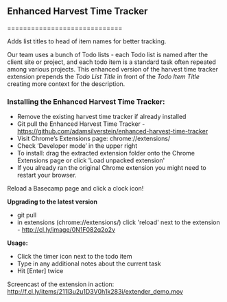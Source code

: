 ## Enhanced Harvest Time Tracker ##
=============================

Adds list titles to head of item names for better tracking.

Our team uses a bunch of Todo lists - each Todo list is named after the client site or project, and each todo item is a standard task often repeated among various projects.  This enhanced version of the harvest time tracker extension  prepends the *Todo List Title* in front of the *Todo Item Title* creating more context for the description.

### Installing the Enhanced Harvest Time Tracker: ###

 * Remove the existing harvest time tracker if already installed
 * Git pull the Enhanced Harvest Time Tracker - https://github.com/adamsilverstein/enhanced-harvest-time-tracker
 * Visit Chrome’s Extensions page: chrome://extensions/
 * Check ‘Developer mode’ in the upper right
 * To install: drag the extracted extension folder onto the Chrome Extensions page or click 'Load unpacked extension'
 * If you already ran the original Chrome extension you might need to restart your browser.

Reload a Basecamp page and click a clock icon!

**Upgrading to the latest version**
* git pull
* in extensions (chrome://extensions/) click 'reload' next to the extension - http://cl.ly/image/0N1F082q2o2v

**Usage:**
* Click the timer icon next to the todo item
* Type in any additional notes about the current task
* Hit [Enter] twice

Screencast of the extension in action: http://f.cl.ly/items/211l3u2u1D3V0h1k283i/extender_demo.mov